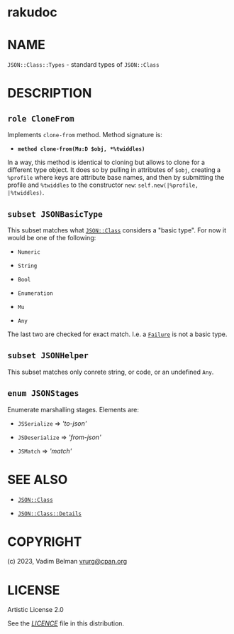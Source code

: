 rakudoc
=======

NAME
====

`JSON::Class::Types` - standard types of `JSON::Class`

DESCRIPTION
===========

`role CloneFrom`
----------------

Implements `clone-from` method. Method signature is:

  * **`method clone-from(Mu:D $obj, *%twiddles)`**

In a way, this method is identical to cloning but allows to clone for a different type object. It does so by pulling in attributes of `$obj`, creating a `%profile` where keys are attribute base names, and then by submitting the profile and `%twiddles` to the constructor `new`: `self.new(|%profile, |%twiddles)`.

`subset JSONBasicType`
----------------------

This subset matches what [`JSON::Class`](../Class.md) considers a "basic type". For now it would be one of the following:

  * `Numeric`

  * `String`

  * `Bool`

  * `Enumeration`

  * `Mu`

  * `Any`

The last two are checked for exact match. I.e. a [`Failure`](https://docs.raku.org/type/Failure) is not a basic type.

`subset JSONHelper`
-------------------

This subset matches only conrete string, or code, or an undefined `Any`.

`enum JSONStages`
-----------------

Enumerate marshalling stages. Elements are:

  * `JSSerialize` => *'to-json'*

  * `JSDeserialize` => *'from-json'*

  * `JSMatch` => *'match'*

SEE ALSO
========

  * [`JSON::Class`](../Class.md)

  * [`JSON::Class::Details`](Details.md)

COPYRIGHT
=========

(c) 2023, Vadim Belman <vrurg@cpan.org>

LICENSE
=======

Artistic License 2.0

See the [*LICENCE*](../../../../LICENCE) file in this distribution.

